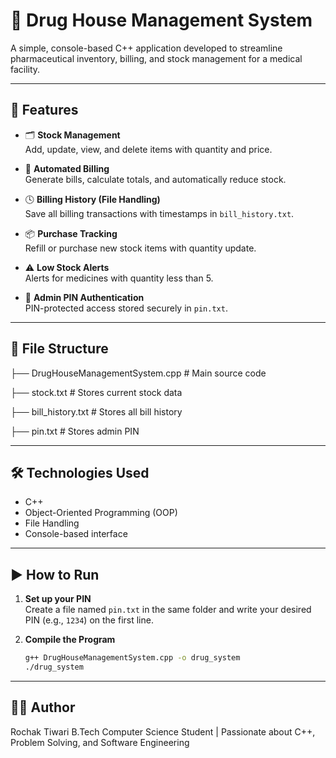 # 💊 Drug House Management System

A simple, console-based C++ application developed to streamline pharmaceutical inventory, billing, and stock management for a medical facility.

---

## 📌 Features

- 🗂️ **Stock Management**  
  Add, update, view, and delete items with quantity and price.

- 🧾 **Automated Billing**  
  Generate bills, calculate totals, and automatically reduce stock.

- 🕓 **Billing History (File Handling)**  
  Save all billing transactions with timestamps in `bill_history.txt`.

- 📦 **Purchase Tracking**  
  Refill or purchase new stock items with quantity update.

- ⚠️ **Low Stock Alerts**  
  Alerts for medicines with quantity less than 5.

- 🔐 **Admin PIN Authentication**  
  PIN-protected access stored securely in `pin.txt`.

---

## 📂 File Structure
├── DrugHouseManagementSystem.cpp # Main source code

├── stock.txt # Stores current stock data

├── bill_history.txt # Stores all bill history

├── pin.txt # Stores admin PIN

---

## 🛠️ Technologies Used

- C++  
- Object-Oriented Programming (OOP)  
- File Handling  
- Console-based interface

---

## ▶️ How to Run

1. **Set up your PIN**  
   Create a file named `pin.txt` in the same folder and write your desired PIN (e.g., `1234`) on the first line.

2. **Compile the Program**  
   ```bash
   g++ DrugHouseManagementSystem.cpp -o drug_system
   ./drug_system

---

## 🙋‍♂️ Author

Rochak Tiwari
B.Tech Computer Science Student | Passionate about C++, Problem Solving, and Software Engineering



